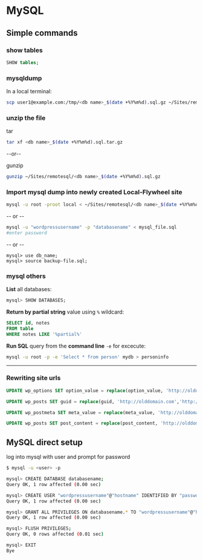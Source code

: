 # MySQL

## Simple commands

### show tables

```sql
SHOW tables;
```

### mysqldump

In a local terminal:

```bash
scp user1@example.com:/tmp/<db name>_$(date +%Y%m%d).sql.gz ~/Sites/remotesql
```

### unzip the file

tar

```bash
tar xf <db name>_$(date +%Y%m%d).sql.tar.gz
```

--or--

gunzip

```bash
gunzip ~/Sites/remotesql/<db name>_$(date +%Y%m%d).sql.gz
```

### Import mysql dump into newly created Local-Flywheel site

```bash
mysql -u root -proot local < ~/Sites/remotesql/<db name>_$(date +%Y%m%d).sql
```

-- or --

```bash
mysql -u "wordpressusername" -p "databasename" < mysql_file.sql
#enter password
```

-- or --

```mysql
mysql> use db_name;
mysql> source backup-file.sql;
```

### mysql others

**List** all databases:

```sql
mysql> SHOW DATABASES;
```

**Return by partial string** value using `%` wildcard:

```sql
SELECT id, notes 
FROM table 
WHERE notes LIKE '%partial%'
```

**Run SQL** query from the **command line** `-e` for excecute:

```bash
mysql -u root -p -e 'Select * from person' mydb > personinfo
```

---

### Rewriting site urls

```sql
UPDATE wp_options SET option_value = replace(option_value, 'http://olddomain.com', 'http://newdomain.com') WHERE option_name = 'home' OR option_name = 'siteurl';

UPDATE wp_posts SET guid = replace(guid, 'http://olddomain.com','http://newdomain.com');

UPDATE wp_postmeta SET meta_value = replace(meta_value, 'http://olddomain.com', 'http://newdomain.com');

UPDATE wp_posts SET post_content = replace(post_content, 'http://olddomain.com', 'http://newdomain.com');
```

## MySQL direct setup

log into mysql with user and prompt for password

```bash
$ mysql -u <user> -p

mysql> CREATE DATABASE databasename;
Query OK, 1 row affected (0.00 sec)

mysql> CREATE USER "wordpressusername"@"hostname" IDENTIFIED BY "password";
Query OK, 1 row affected (0.00 sec)

mysql> GRANT ALL PRIVILEGES ON databasename.* TO "wordpressusername"@"hostname";
Query OK, 1 row affected (0.00 sec)

mysql> FLUSH PRIVILEGES;
Query OK, 0 rows affected (0.01 sec)

mysql> EXIT
Bye
```
